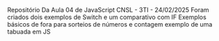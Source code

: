 Repositório Da Aula 04 de JavaScript
CNSL - 3TI - 24/02/2025
Foram criados dois exemplos de Switch e um comparativo com IF
Exemplos básicos de fora para sorteios de números e contagem 
exemplo de uma tabuada em JS 